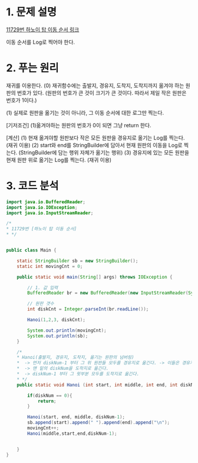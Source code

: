 # 1. 문제 설명 

[11729번 하노이 탑 이동 순서 링크](https://www.acmicpc.net/problem/11729) 

이동 순서를 Log로 찍어야 한다. 



# 2. 푸는 원리 

재귀를 이용한다. 
(0) 재귀함수에는 출발지, 경유지, 도착지, 도착지까지 옮겨야 하는 원판의 번호가 있다.
    (원판의 번호가 큰 것이 크기가 큰 것이다. 따라서 제일 작은 원판은 번호가 1이다.)

(1) 실제로 원판을 옮기는 것이 아니라, 그 이동 순서에 대한 로그만 찍는다.  

[기저조건] 
(1)옮겨야하는 원판의 번호가 0이 되면 그냥 return 한다.

[계산]
(1) 현재 옮겨야할 원판보다 작은 모든 원판을 경유지로 옮기는 Log를 찍는다. (재귀 이용)
(2) start와 end를 StringBuilder에 담아서 현재 원판의 이동을 Log로 찍는다. (StringBuilder에 담는 행위 자체가 옮기는 행위)
(3) 경유지에 있는 모든 원판을 현재 원판 위로 옮기는 Log를 찍는다. (재귀 이용)

# 3. 코드 분석 

```java
import java.io.BufferedReader;
import java.io.IOException;
import java.io.InputStreamReader;

/*
* 11729번 [하노이 탑 이동 순서]
* */


public class Main {

    static StringBuilder sb = new StringBuilder();
    static int movingCnt = 0;

    public static void main(String[] args) throws IOException {

        // 1. 값 입력
        BufferedReader br = new BufferedReader(new InputStreamReader(System.in));

        // 원판 갯수
        int diskCnt = Integer.parseInt(br.readLine());

        Hanoi(1,2,3, diskCnt);

        System.out.println(movingCnt);
        System.out.println(sb);
    }

    /*
    * Hanoi(출발지, 경유지, 도착지, 옮기는 원판의 넘버링)
    *  -> 먼저 diskNum-1 부터 그 위 원판들 모두를 경유지로 옮긴다. -> 이들은 경유지 자체가 최종 도착지가 됨.
    *  -> 맨 밑의 diskNum을 도착지로 옮긴다.
    *  -> diskNum-1 부터 그 윗부분 모두를 도착지로 옮긴다.
    * */
    public static void Hanoi (int start, int middle, int end, int diskNum) {

        if(diskNum == 0){
            return;
        }

        Hanoi(start, end, middle, diskNum-1);
        sb.append(start).append(" ").append(end).append("\n");
        movingCnt++;
        Hanoi(middle,start,end,diskNum-1);


    }
}
```

